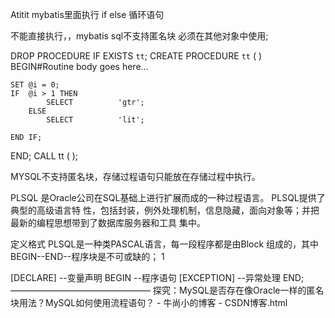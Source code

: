 Atitit mybatis里面执行 if else 循环语句

不能直接执行，，mybatis sql不支持匿名块 必须在其他对象中使用;

DROP PROCEDURE IF 	EXISTS `tt`;
CREATE PROCEDURE `tt` ( ) BEGIN#Routine body goes here...
	
	SET @i = 0;
	IF	@i > 1 THEN
			SELECT			'gtr';
		ELSE
 			SELECT			'lit';
		
	END IF;
	
END;
CALL tt ( );

MYSQL不支持匿名块，存储过程语句只能放在存储过程中执行。


PLSQL 是Oracle公司在SQL基础上进行扩展而成的一种过程语言。 PLSQL提供了典型的高级语言特
性，包括封装，例外处理机制，信息隐藏，面向对象等；并把最新的编程思想带到了数据库服务器和工具
集中。

定义格式
PLSQL是一种类PASCAL语言，每一段程序都是由Block 组成的，其中BEGIN--END--程序块是不可或缺的；
1

[DECLARE]
--变量声明
BEGIN
--程序语句
[EXCEPTION]
--异常处理
END;
————————————————
探究：MySQL是否存在像Oracle一样的匿名块用法？MySQL如何使用流程语句？ - 牛尚小的博客 - CSDN博客.html
